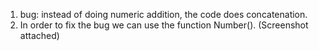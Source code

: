 1. bug: instead of doing numeric addition, the code does concatenation.
2. In order to fix the bug we can use the function Number(). (Screenshot attached)